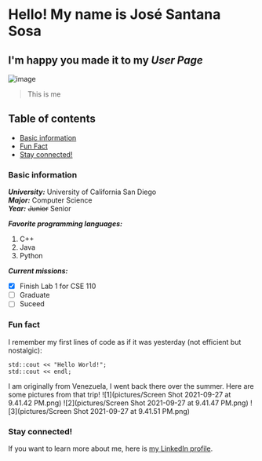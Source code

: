# Hello! My name is **José Santana Sosa**
## I'm happy you made it to my *User Page*

![image](https://media-exp1.licdn.com/dms/image/C5603AQGhBNM_dU4R8w/profile-displayphoto-shrink_400_400/0/1602271803346?e=1638403200&v=beta&t=AGVEIm7WYKbDUnfH1ruYza9wX3YyLDaT1xtCyACQrb8)
> This is me

## Table of contents
- [Basic information](https://jvsantanasosa.github.io/CSE110/#basic-information)
- [Fun Fact](https://jvsantanasosa.github.io/CSE110/#fun-fact)
- [Stay connected!](https://jvsantanasosa.github.io/CSE110/#stay-connected)

### Basic information
***University:*** University of California San Diego\
***Major:*** Computer Science\
***Year:*** ~~Junior~~ Senior

***Favorite programming languages:*** 
1. C++
2. Java
3. Python

***Current missions:***
- [x] Finish Lab 1 for CSE 110
- [ ] Graduate
- [ ] Suceed

### Fun fact
I remember my first lines of code as if it was yesterday (not efficient but nostalgic):
```
std::cout << "Hello World!";
std::cout << endl;
```
I am originally from Venezuela, I went back there over the summer. Here are some pictures from that trip!
![1](pictures/Screen Shot 2021-09-27 at 9.41.42 PM.png)
![2](pictures/Screen Shot 2021-09-27 at 9.41.47 PM.png)
![3](pictures/Screen Shot 2021-09-27 at 9.41.51 PM.png)

### Stay connected!
If you want to learn more about me, here is [my LinkedIn profile](https://www.linkedin.com/in/josevictorsantana/).



